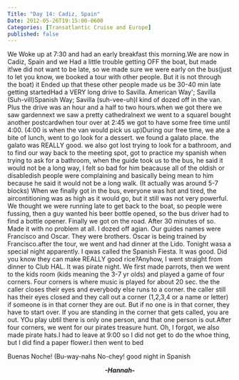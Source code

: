 ```yaml
---
Title: "Day 14: Cadiz, Spain"
Date: 2012-05-26T19:15:00-0600
Categories: [Transatlantic Cruise and Europe]
published: false
---
```


We Woke up at 7:30 and had an early breakfast this morning.We are now in
Cadiz, Spain and we Had a little trouble getting OFF the boat, but made
it!we did not want to be late, so we made sure we were early on the
bus(just to let you know, we booked a tour with other people. But it is
not through the boat) it Ended up that these other people made us be
30-40 min late getting startedHad a VERY long drive to Savilla. American
Way'; Savilla (Suh-vill)Spanish Way; Savilla (suh-vee-uh)I kind of dozed
off in the van. Plus the drive was an hour and a half to two hours.when
we got there we saw gardennext we saw a pretty cathedralnext we went to
a squareI bought another postcardwhen tour over at 2:45 we got to have
some free time until 4:00. (4:00 is when the van would pick us up)During
our free time, we ate a bite of lunch, went to go look for a dessert. we
found a galato place. the galato was REALLY good. we also got lost
trying to look for a bathroom, and to find our way back to the meeting
spot, got to practice my spanish when trying to ask for a bathroom, when
the guide took us to the bus, he said it would not be a long way, I felt
so bad for him beacause all of the oldish or disabledish people were
complaining and basically being mean to him because he said it would not
be a long walk. (It actually was around 5-7 blocks) When we finally got
in the bus, everyone was hot and tired, the aircontitioning was as high
as it would go, but it still was not very powerful. We thought we were
running late to get back to the boat, so people were fussing, then a guy
wanted his beer bottle opened, so the bus driver had to find a bottle
opener. Finally we got on the road. After 30 minutes of so. Made it with
no problem at all. I dozed off agian. Our guides names were Francisco
and Oscar. They were brothers. Oscar is being trained by Francisco.after
the tour, we went and had dinner at the Lido. Tonight wasa a special
night apparently. I qwas called the Spanish Fiesta. It was good. Did you
know they can make REALLY good rice?Anyhow, I went straight from dinner
to Club HAL. It was pirate night. We first made parrots, then we went to
the kids room (kids meaning the 3-7 yr olds) and played a game of four
corners. Four corners is where music is played for about 20 sec. the the
caller closes their eyes and everybody else runs to a corner. the caller
still has their eyes closed and they call out a corner (1,2,3,4 or a
name or letter) if someone is in that corner they are out. But if no one
is in that corner, they have to start over. If you are standing in the
corner that gets called, you are out. YOu play ubtil there is only one
person, and that one person is out.After four corners, we went for our
pirates treasure hunt. Oh, I forgot, we also made pirate hats.I had to
leave at 9:00 so I did not get to do the whoe thing, but I did find a
paper flower.I then went to bed

Buenas Noche! (Bu-way-nahs No-chey! good night in Spanish

<div align="CENTER">

***-Hannah-***

</div>
